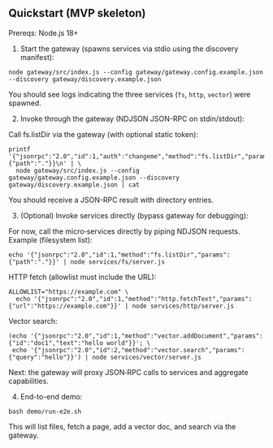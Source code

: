 ## Quickstart (MVP skeleton)

Prereqs: Node.js 18+

1. Start the gateway (spawns services via stdio using the discovery manifest):

```
node gateway/src/index.js --config gateway/gateway.config.example.json --discovery gateway/discovery.example.json
```

You should see logs indicating the three services (`fs`, `http`, `vector`) were spawned.

2. Invoke through the gateway (NDJSON JSON-RPC on stdin/stdout):

Call fs.listDir via the gateway (with optional static token):

```
printf '{"jsonrpc":"2.0","id":1,"auth":"changeme","method":"fs.listDir","params":{"path":"."}}\n' | \
  node gateway/src/index.js --config gateway/gateway.config.example.json --discovery gateway/discovery.example.json | cat
```

You should receive a JSON-RPC result with directory entries.

3. (Optional) Invoke services directly (bypass gateway for debugging):

For now, call the micro‑services directly by piping NDJSON requests. Example (filesystem list):

```
echo '{"jsonrpc":"2.0","id":1,"method":"fs.listDir","params":{"path":"."}}' | node services/fs/server.js
```

HTTP fetch (allowlist must include the URL):

```
ALLOWLIST="https://example.com" \
  echo '{"jsonrpc":"2.0","id":1,"method":"http.fetchText","params":{"url":"https://example.com"}}' | node services/http/server.js
```

Vector search:

```
(echo '{"jsonrpc":"2.0","id":1,"method":"vector.addDocument","params":{"id":"doc1","text":"hello world"}}'; \
 echo '{"jsonrpc":"2.0","id":2,"method":"vector.search","params":{"query":"hello"}}') | node services/vector/server.js
```

Next: the gateway will proxy JSON‑RPC calls to services and aggregate capabilities.

4. End-to-end demo:

```
bash demo/run-e2e.sh
```

This will list files, fetch a page, add a vector doc, and search via the gateway.



